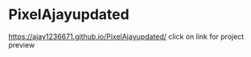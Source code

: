 # PixelAjayupdated

https://ajay1236671.github.io/PixelAjayupdated/  click on link for project preview
